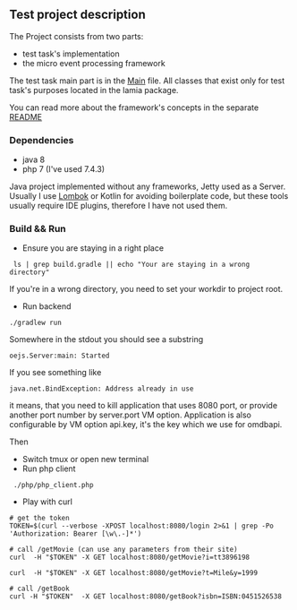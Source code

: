 ## Test project description
The Project consists from two parts:
* test task's implementation
* the micro event processing framework

The test task main part is in the [Main](./Main.java) file.
All classes that exist only for test task's purposes located in the lamia package.

You can read more about the framework's concepts in the separate [README](../../../../../../../README.md)

### Dependencies
* java 8
* php 7 (I've used 7.4.3)

Java project implemented without any frameworks, Jetty used as a Server.
Usually I use [Lombok](https://projectlombok.org/) or Kotlin for avoiding
boilerplate code, but these tools usually require IDE plugins, therefore I have not used them. 

### Build && Run
* Ensure you are staying in a right place

```shell script
 ls | grep build.gradle || echo "Your are staying in a wrong directory"
```
If you're in a wrong directory, you need to set your workdir to project root.

* Run backend 
```shell script
./gradlew run
```

Somewhere in the stdout you should see a substring 
```shell script
oejs.Server:main: Started
```

If you see something like
```shell script
java.net.BindException: Address already in use
```
it means, that you need to kill application that uses 8080 port, or provide another port number by
server.port VM option.
Application is also configurable by VM option api.key, it's the key which we use for omdbapi.

Then
* Switch tmux or open new terminal
* Run php client

```shell script
 ./php/php_client.php 
```

* Play with curl

```shell script
# get the token
TOKEN=$(curl --verbose -XPOST localhost:8080/login 2>&1 | grep -Po 'Authorization: Bearer [\w\.-]*')

# call /getMovie (can use any parameters from their site) 
curl  -H "$TOKEN" -X GET localhost:8080/getMovie?i=tt3896198

curl  -H "$TOKEN" -X GET localhost:8080/getMovie?t=Mile&y=1999

# call /getBook
curl -H "$TOKEN"  -X GET localhost:8080/getBook?isbn=ISBN:0451526538
```